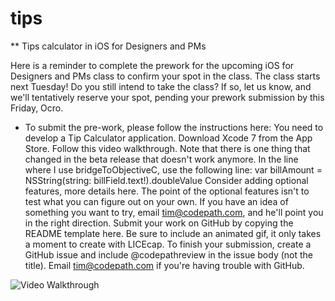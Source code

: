 # tips
** Tips calculator in iOS for Designers and PMs

Here is a reminder to complete the prework for the upcoming iOS for Designers and PMs class to confirm your spot in the class. The class starts next Tuesday! Do you still intend to take the class? If so, let us know, and we'll tentatively reserve your spot, pending your prework submission by this Friday, Ocro.
 
* To submit the pre-work, please follow the instructions here:
You need to develop a Tip Calculator application.
Download Xcode 7 from the App Store.
Follow this video walkthrough. Note that there is one thing that changed in the beta release that doesn't work anymore. In the line where I use bridgeToObjectiveC, use the following line:
var billAmount = NSString(string: billField.text!).doubleValue
Consider adding optional features, more details here. The point of the optional features isn't to test what you can figure out on your own. If you have an idea of something you want to try, email tim@codepath.com, and he'll point you in the right direction.
Submit your work on GitHub by copying the README template here. Be sure to include an animated gif, it only takes a moment to create with LICEcap. To finish your submission, create a GitHub issue and include @codepathreview in the issue body (not the title). Email tim@codepath.com if you're having trouble with GitHub.

<img src='http://i.imgur.com/link/to/your/gif/file.gif' title='Video Walkthrough' width='' alt='Video Walkthrough' />
